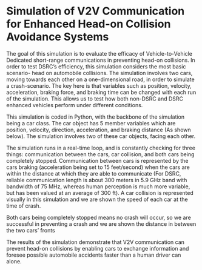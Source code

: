# Simulation of V2V Communication for Enhanced Head-on Collision Avoidance Systems

The goal of this simulation is to evaluate the efficacy of Vehicle-to-Vehicle Dedicated short-range communications in preventing head-on collisions. In order to test DSRC’s efficiency, this simulation considers the most basic scenario- head on automobile collisions. The simulation involves two cars, moving towards each other on a one-dimensional road, in order to simulate a crash-scenario. The key here is that variables such as position,  velocity, acceleration, braking force, and braking time can be changed with each run of the simulation. This allows us to test how both non-DSRC and DSRC enhanced vehicles perform under different conditions.	
	
This simulation is coded in Python, with the backbone of the simulation being a car class. The car object has 5 member variables which are position, velocity, direction, acceleration, and braking distance (As shown below). The simulation involves two of these car objects, facing each other.	
 	
The simulation runs in a real-time loop, and is constantly checking for three things: communication between the cars, car collision, and both cars being completely stopped. Communication between cars is represented by the cars braking (acceleration being set to 15 feet/second) when the cars are within the distance at which they are able to communicate (For DSRC, reliable communication length is about 300 meters in 5.9 GHz band with bandwidth of 75 MHz, whereas human perception is much more variable, but has been valued at an average of 300 ft). A car collision is represented visually in this simulation and we are shown the speed of each car at the time of crash.

Both cars being completely stopped means no crash will occur, so we are successful in preventing a crash and we are shown the distance in between the two cars’ fronts

The results of the simulation demonstrate that V2V communication can prevent head-on collisions by enabling cars to exchange information and foresee possible automobile accidents faster than a human driver can alone.
